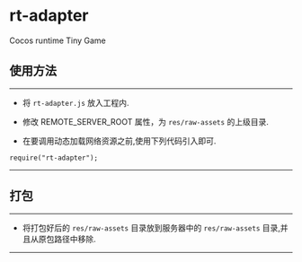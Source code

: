 # rt-adapter
Cocos runtime Tiny Game
## 使用方法
---
* 将 `rt-adapter.js` 放入工程内.

* 修改 REMOTE_SERVER_ROOT 属性，为 `res/raw-assets` 的上级目录.

* 在要调用动态加载网络资源之前,使用下列代码引入即可.

```
require("rt-adapter");
```
---
## 打包
---

* 将打包好后的 `res/raw-assets` 目录放到服务器中的 `res/raw-assets` 目录,并且从原包路径中移除.

---


